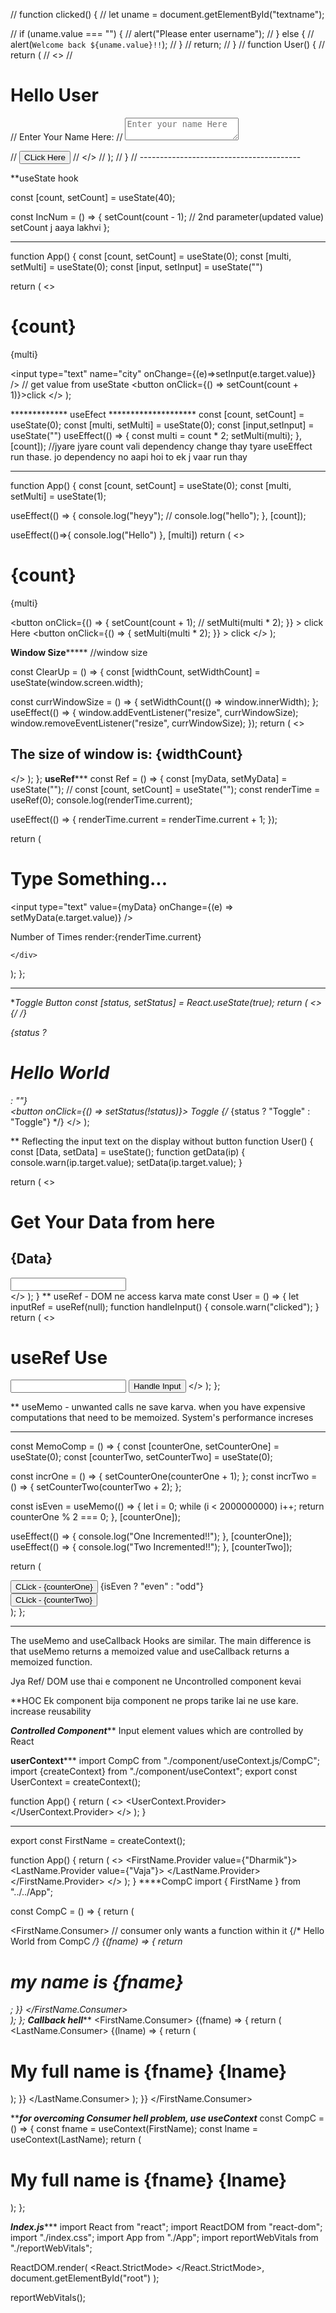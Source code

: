 // function clicked() {
//   let uname = document.getElementById("textname");

//   if (uname.value === "") {
//     alert("Please enter username");
//   } else {
//     alert(`Welcome back ${uname.value}!!`);
//   }
//   return;
// }
// function User() {
//   return (
//     <>
//       <h1>Hello User</h1>
//       <label>Enter Your Name Here:</label>
//       <textarea placeholder="Enter your name Here" id="textname"></textarea>

//       <button onClick={clicked}>CLick Here</button>
//     </>
//   );
// }
// ----------------------------------------

**useState hook
 <!-- const state = useState(); -->
  const [count, setCount] = useState(40);

  const IncNum = () => {
    setCount(count - 1); // 2nd parameter(updated value) setCount j aaya lakhvi
  };

  **********
  function App() {
  const [count, setCount] = useState(0);
  const [multi, setMulti] = useState(0);
  const [input, setInput] = useState("")

  return (
    <>
      <h1>{count}</h1>
      <p>{multi}</p>
      <input type="text" name="city" onChange={(e)=>setInput(e.target.value)} /> // get value from useState
      <button onClick={() => setCount(count + 1)}>click</button>
    </>
  );

************* useEfect ********************
  const [count, setCount] = useState(0);
  const [multi, setMulti] = useState(0);
  const [input,setInput] = useState("")
  useEffect(() => {
    const multi = count * 2;
    setMulti(multi);
  }, [count]);  //jyare jyare count vali dependency change thay tyare useEffect run thase. jo dependency no aapi hoi to ek j vaar run thay


********************************************
function App() {
  const [count, setCount] = useState(0);
  const [multi, setMulti] = useState(1);

  useEffect(() => {
    console.log("heyy");
    // console.log("hello");
  }, [count]);

  useEffect(()=>{
    console.log("Hello")
  }, [multi])
  return (
    <>
      <h1> {count} </h1>
      <p>{multi}</p>
      <button
        onClick={() => {
          setCount(count + 1);
          // setMulti(multi * 2);
        }}
      >
        click Here
      </button>
      <button
        onClick={() => {
          setMulti(multi * 2);
        }}
      >
        click
      </button>
    </>
  );

  ********************Window Size*************************
  //window size

const ClearUp = () => {
  const [widthCount, setWidthCount] = useState(window.screen.width);

  const currWindowSize = () => {
    setWidthCount(() => window.innerWidth);
  };
  useEffect(() => {
    window.addEventListener("resize", currWindowSize);
    window.removeEventListener("resize", currWindowSize);
  });
  return (
    <>
      <div className="container">
        <h2>
          The size of window is: <span> {widthCount} </span>
        </h2>
      </div>
    </>
  );
};
************useRef***************
const Ref = () => {
  const [myData, setMyData] = useState("");
  //   const [count, setCount] = useState("");
  const renderTime = useRef(0);
  console.log(renderTime.current);

  useEffect(() => {
    renderTime.current = renderTime.current + 1;
  });

  return (
    <div>
      <h1> Type Something... </h1>
      <input
        type="text"
        value={myData}
        onChange={(e) => setMyData(e.target.value)}
      />
      <p>Number of Times render:{renderTime.current}</p>

    </div>
  );
};
************

**Toggle Button
const [status, setStatus] = React.useState(true);
  return (
    <>
      {/* <User /> */}
      <div className="">{status ? <h1>Hello World</h1> : ""}</div>
      <button onClick={() => setStatus(!status)}>
        Toggle
        {/* {status ? "Toggle" : "Toggle"} */}
      </button>
    </>
  );

** Reflecting the input text on the display without button
function User() {
  const [Data, setData] = useState();
  function getData(ip) {
    console.warn(ip.target.value);
    setData(ip.target.value);
  }

  return (
    <>
      <div className="inputC">
        <h1>Get Your Data from here</h1>
        <h2>{Data}</h2>
        <input type="text" onChange={getData}></input>
      </div>
    </>
  );
}
** useRef - DOM ne access karva mate
const User = () => {
  let inputRef = useRef(null);
  function handleInput() {
    console.warn("clicked");
  }
  return (
    <>
      <h1>useRef Use</h1>
      <input type="text" />
      <button onClick={handleInput}>Handle Input</button>
    </>
  );
};

** useMemo - unwanted calls ne save karva.  when you have expensive computations that need to be memoized. System's performance increses

******************************
const MemoComp = () => {
  const [counterOne, setCounterOne] = useState(0);
  const [counterTwo, setCounterTwo] = useState(0);

  const incrOne = () => {
    setCounterOne(counterOne + 1);
  };
  const incrTwo = () => {
    setCounterTwo(counterTwo + 2);
  };

  const isEven = useMemo(() => {
    let i = 0;
    while (i < 2000000000) i++;
    return counterOne % 2 === 0;
  }, [counterOne]);

  useEffect(() => {
    console.log("One Incremented!!");
  }, [counterOne]);
  useEffect(() => {
    console.log("Two Incremented!!");
  }, [counterTwo]);

  return (
    <div>
      <div>
        <button onClick={incrOne}>CLick - {counterOne}</button>
        <span>{isEven ? "even" : "odd"}</span>
      </div>
      <div>
        <button onClick={incrTwo}>CLick - {counterTwo}</button>
      </div>
    </div>
  );
};

******************************

The useMemo and useCallback Hooks are similar. The main difference is that useMemo returns a memoized value and useCallback returns a memoized function.

Jya Ref/ DOM use thai e component ne Uncontrolled component kevai

**HOC 
Ek component bija component ne props tarike lai ne use kare. increase reusability

*************************Controlled Component***************************
Input element values which are controlled by React

************************userContext***************************
import CompC from "./component/useContext.js/CompC";
import {createContext} from "./component/useContext";
export const UserContext = createContext();

function App() {
  return (
    <>
      <UserContext.Provider>
        <CompC />
      </UserContext.Provider>
    </>
  );
}
***********************
export const FirstName = createContext();

function App() {
  return (
    <>
      <FirstName.Provider value={"Dharmik"}>
      <LastName.Provider value={"Vaja"}>
        <CompC />
      </LastName.Provider>
      </FirstName.Provider>
    </>
  );
}
****CompC
import { FirstName } from "../../App";

const CompC = () => {
  return (
    <div>
      <FirstName.Consumer>    // consumer only wants a function within it
        {/* Hello World from CompC */}
        {(fname) => {
          return <h1>my name is {fname}</h1>;
        }}
      </FirstName.Consumer>
    </div>
  );
};
****************Callback hell*******************
<FirstName.Consumer>
        {(fname) => {
          return (
            <LastName.Consumer>
              {(lname) => {
                return (
                  <h1>
                    My full name is {fname} {lname}
                  </h1>
                );
              }}
            </LastName.Consumer>
          );
        }}
</FirstName.Consumer>  

*********for overcoming Consumer hell problem, use useContext*******
const CompC = () => {
  const fname = useContext(FirstName);
  const lname = useContext(LastName);
  return (
      <h1>
        My full name is {fname} {lname}
      </h1>
  );
};

***************Index.js******************
import React from "react";
import ReactDOM from "react-dom";
import "./index.css";
import App from "./App";
import reportWebVitals from "./reportWebVitals";

ReactDOM.render(
  <React.StrictMode>
    <App />
  </React.StrictMode>,
  document.getElementById("root")
);

reportWebVitals();
